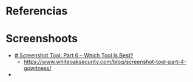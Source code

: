 

# Referencias

# Screenshoots

- [# Screenshot Tool: Part 6 – Which Tool Is Best?](https://www.whiteoaksecurity.com/blog/screenshot-tool-part-6-which-tool-is-best/)
	- https://www.whiteoaksecurity.com/blog/screenshot-tool-part-4-gowitness/
- 